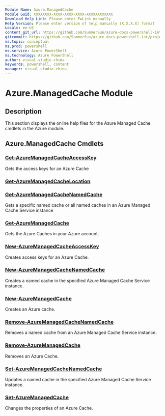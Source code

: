 ```yaml
---
Module Name: Azure.ManagedCache
Module Guid: XXXXXXXX-XXXX-XXXX-XXXX-XXXXXXXXXXXX
Download Help Link: Please enter FwLink manually
Help Version: Please enter version of help manually (X.X.X.X) format
Locale: en-US
content_git_url: https://github.com/SummerSun/azure-docs-powershell-int/projects/azure-docs-powershell-int/azureps-cmdlets-docs/ServiceManagement/Azure.ManagedCache/v0.9.8/CmdletMDs/Azure.ManagedCache.md
gitcommit: https://github.com/SummerSun/azure-docs-powershell-int/projects/azure-docs-powershell-int/azureps-cmdlets-docs/ServiceManagement/Azure.ManagedCache/v0.9.8/CmdletMDs/Azure.ManagedCache.md
ms.topic: conceptual
ms.prod: powershell
ms.service: Azure PowerShell
ms.technology: Azure PowerShell
author: visual-studio-china
keywords: powershell, content
manager: visual-studio-china
---
```


# Azure.ManagedCache Module
## Description
This section displays the online help files for the Azure Managed Cache cmdlets in the Azure module.

## Azure.ManagedCache Cmdlets
### [Get-AzureManagedCacheAccessKey](Get-AzureManagedCacheAccessKey.md)
Gets the access keys for an Azure Cache


### [Get-AzureManagedCacheLocation](Get-AzureManagedCacheLocation.md)



### [Get-AzureManagedCacheNamedCache](Get-AzureManagedCacheNamedCache.md)
Gets a specific named cache or all named caches in an Azure Managed Cache Service instance


### [Get-AzureManagedCache](Get-AzureManagedCache.md)
Gets the Azure Caches in your Azure account.


### [New-AzureManagedCacheAccessKey](New-AzureManagedCacheAccessKey.md)
Creates access keys for an Azure Cache.


### [New-AzureManagedCacheNamedCache](New-AzureManagedCacheNamedCache.md)
Creates a named cache in the specified Azure Managed Cache Service instance.


### [New-AzureManagedCache](New-AzureManagedCache.md)
Creates an Azure cache.


### [Remove-AzureManagedCacheNamedCache](Remove-AzureManagedCacheNamedCache.md)
Removes a named cache from an Azure Managed Cache Service instance.


### [Remove-AzureManagedCache](Remove-AzureManagedCache.md)
Removes an Azure Cache.


### [Set-AzureManagedCacheNamedCache](Set-AzureManagedCacheNamedCache.md)
Updates a named cache in the specified Azure Managed Cache Service instance.


### [Set-AzureManagedCache](Set-AzureManagedCache.md)
Changes the properties of an Azure Cache.



